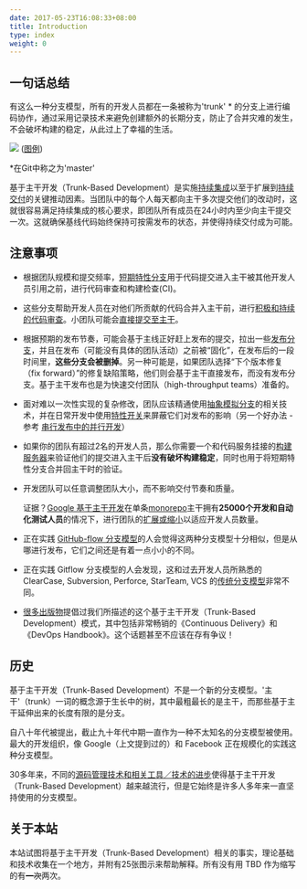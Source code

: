 ```yaml
---
date: 2017-05-23T16:08:33+08:00
title: Introduction
type: index
weight: 0
---
```


<!-- print <h1 style="color: white; padding: 32px 20px 72px; background-image:url(/images/LogoSlim.png); background-repeat: no-repeat; background-size: 100% auto"><span style="background-color: #5677fc">Introduction</span></h1> print -->


## 一句话总结

有这么一种分支模型，所有的开发人员都在一条被称为'trunk' * 的分支上进行编码协作，通过采用记录技术来避免创建额外的长期分支，防止了合并灾难的发生，不会破坏构建的稳定，从此过上了幸福的生活。

![](trunk1.png)
([图例](/key/))

*在Git中称之为'master'

基于主干开发（Trunk-Based Development）是实施[持续集成](/continuous-integration/)以至于扩展到[持续交付](/continuous-delivery/)的关键推动因素。当团队中的每个人每天都向主干多次提交他们的改动时，这就很容易满足持续集成的核心要求，即团队所有成员在24小时内至少向主干提交一次。这就确保基线代码始终保持可按需发布的状态，并使得持续交付成为可能。

## 注意事项

- 根据团队规模和提交频率，[短期特性分支](/short-lived-feature-branches/)用于代码提交进入主干被其他开发人员引用之前，进行代码审查和构建检查(CI)。

- 这些分支帮助开发人员在对他们所贡献的代码合并入主干前，进行[积极和持续的代码审查](/continuous-review/)。小团队可能会[直接提交至主干](/committing-straight-to-the-trunk/)。

- 根据预期的发布节奏，可能会基于主线正好赶上发布的提交，拉出一些[发布分支](/branch-for-release/)，并且在发布（可能没有具体的团队活动）之前被“固化”，在发布后的一段时间里，**这些分支会被删掉**。另一种可能是，如果团队选择“下个版本修复（fix forward）”的修复缺陷策略，他们则会基于主干直接发布，而没有发布分支。基于主干发布也是为快速交付团队（high-throughput teams）准备的。

- 面对难以一次性实现的复杂修改，团队应该精通使用[抽象模拟分支](/branch-by-abstraction/)的相关技术，并在日常开发中使用[特性开关](/feature-flags/)来屏蔽它们对发布的影响（另一个好办法 - 参考 [串行发布中的并行开发](/concurrent-development-of-consecutive-releases/)）

- 如果你的团队有超过2名的开发人员，那么你需要一个和代码服务挂接的[构建服务器](/continuous-integration/)来验证他们的提交进入主干后**没有破坏构建稳定**，同时也用于将短期特性分支合并回主干时的验证。

- 开发团队可以任意调整团队大小，而不影响交付节奏和质量。

  证据？[Google 基于主干开发](/game-changers/index.html#google-revealing-their-monorepo-trunk-2016)在单条[monorepo](/monorepo/)主干拥有**25000个开发和自动化测试人员**的情况下，进行团队的[扩展或缩小](/expanding-contracting-monorepos/)以适应开发人员数量。

- 正在实践 [GitHub-flow 分支模型](/alternative-branching-models/index.html#modern-claimed-high-throughput-branching-models)的人会觉得这两种分支模型十分相似，但是从哪进行发布，它们之间还是有着一点小小的不同。

- 正在实践 Gitflow 分支模型的人会发现，这和过去开发人员所熟悉的 ClearCase, Subversion, Perforce, StarTeam, VCS 的[传统分支模型](/alternative-branching-models/index.html#legacy-branching-models)非常不同。

- [很多出版物](/publications/)提倡过我们所描述的这个基于主干开发（Trunk-Based Development）模式，其中包括非常畅销的《Continuous Delivery》和《DevOps Handbook》。这个话题甚至不应该在存有争议！

## 历史

基于主干开发（Trunk-Based Development）不是一个新的分支模型。'主干'（trunk）一词的概念源于生长中的树，其中最粗最长的是主干，而那些基于主干延伸出来的长度有限的是分支。

自八十年代被提出，截止九十年代中期一直作为一种不太知名的分支模型被使用。最大的开发组织，像 Google（上文提到过的）和 Facebook 正在规模化的实践这种分支模型。

30多年来，不同的[源码管理技术和相关工具／技术的进步](/game-changers/)使得基于主干开发（Trunk-Based Development）越来越流行，但是它始终是许多人多年来一直坚持使用的分支模型。

## 关于本站

本站试图将基于主干开发（Trunk-Based Development）相关的事实，理论基础和技术收集在一个地方，并附有25张图示来帮助解释。所有没有用 TBD 作为缩写的有~~一次~~两次。